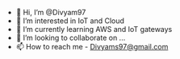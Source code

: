 - 👋 Hi, I’m @Divyam97
- 👀 I’m interested in IoT and Cloud
- 🌱 I’m currently learning AWS and IoT gateways
- 💞️ I’m looking to collaborate on ...
- 📫 How to reach me - Divyams97@gmail.com

<!---
Divyam9/Divyam9 is a ✨ special ✨ repository because its `README.md` (this file) appears on your GitHub profile.
You can click the Preview link to take a look at your changes.
--->
